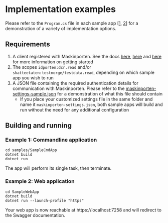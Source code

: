# Implementation examples

Please refer to the `Program.cs` file in each sample app [[1](SampleCmdApp/Program.cs), [2](SampleWebApp/Program.cs)] for a demonstration of a variety of implementation options.

## Requirements
1. A client registered with Maskinporten. See the docs [here](https://samarbeid.digdir.no/maskinporten/maskinporten/25), [here](https://docs.digdir.no/docs/Maskinporten/maskinporten_overordnet) and [here](https://docs.digdir.no/docs/Maskinporten/maskinporten_guide_apikonsument) for more information on getting started
2. The scopes `idporten:dcr.read` and/or `skatteetaten:testnorge/testdata.read`, depending on which sample app you wish to run
3. A JSON file containing the required authentication details for communication with Maskinporten. Please refer to the [maskinporten-settings-sample.json](secrets/maskinporten-settings.sample.json) for a demonstration of what this file should contain
   * If you place your customized settings file in the same folder and name it `maskinporten-settings.json`, both sample apps will build and run without the need for any additional configuration

## Building and running
### Example 1: Commandline application
```shell
cd samples/SampleCmdApp
dotnet build
dotnet run
```
The app will perform its single task, then terminate.

### Example 2: Web application
```shell
cd SampleWebApp
dotnet build
dotnet run --launch-profile "https"
```
Your web app is now reachable at https://localhost:7258 and will redirect to the Swagger documentation.

